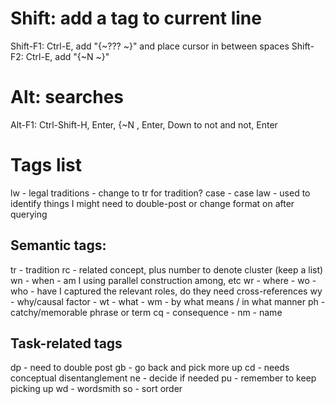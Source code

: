
# Shift: add a tag to current line

Shift-F1: Ctrl-E, add "{~???  ~}" and place cursor in between spaces
Shift-F2: Ctrl-E, add "{~N ~}" 


# Alt: searches

Alt-F1: Ctrl-Shift-H, Enter, {~N , Enter, Down to not and not, Enter


# Tags list

lw - legal traditions - change to tr for tradition? 
case - case law - used to identify things I might need to double-post or change format on after querying

## Semantic tags:
tr - tradition
rc - related concept, plus number to denote cluster (keep a list)
wn - when - am I using parallel construction among, etc
wr - where - 
wo - who - have I captured the relevant roles, do they need cross-references
wy - why/causal factor - 
wt - what - 
wm - by what means / in what manner
ph - catchy/memorable phrase or term 
cq - consequence - 
nm - name

## Task-related tags
dp - need to double post
gb - go back and pick more up
cd - needs conceptual disentanglement
ne - decide if needed
pu - remember to keep picking up
wd - wordsmith
so - sort order 
